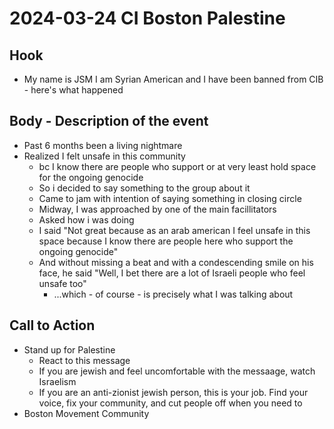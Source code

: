 # 2024-03-24 CI Boston Palestine 

## Hook
- My name is JSM I am Syrian American and I have been banned from CIB - here's what happened

## Body - Description of the event
- Past 6 months been a living nightmare
- Realized I felt unsafe in this community
  - bc I know there are people who support or at very least hold space for the ongoing genocide
  - So i decided to say something to the group about it
  - Came to jam with intention of saying something in closing circle
  - Midway, I was approached by one of the main facillitators
  - Asked how i was doing
  - I said "Not great because as an arab american I feel unsafe in this space because I know there are people here who support the ongoing genocide"
  - And without missing a beat and with a condescending smile on his face, he said "Well, I bet there are a lot of Israeli people who feel unsafe too"
    - ...which -  of course - is precisely what I was talking about

## Call to Action
- Stand up for Palestine
  - React to this message
  - If you are jewish and feel uncomfortable with the messaage, watch Israelism
  - If you are an anti-zionist jewish person, this is your job. Find your voice, fix your community, and cut people off when you need to
- Boston Movement Community